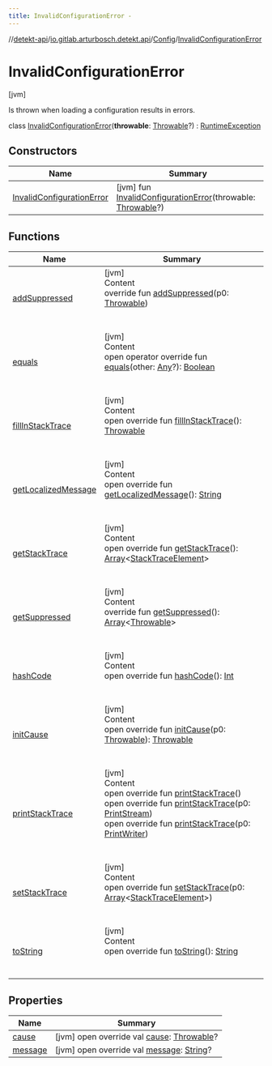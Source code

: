 ```yaml
---
title: InvalidConfigurationError -
---
```

//[detekt-api](../../../index.md)/[io.gitlab.arturbosch.detekt.api](../../index.md)/[Config](../index.md)/[InvalidConfigurationError](index.md)



# InvalidConfigurationError  
 [jvm] 

Is thrown when loading a configuration results in errors.

class [InvalidConfigurationError](index.md)(**throwable**: [Throwable](https://kotlinlang.org/api/latest/jvm/stdlib/kotlin/-throwable/index.html)?) : [RuntimeException](https://docs.oracle.com/javase/8/docs/api/java/lang/RuntimeException.html)   


## Constructors  
  
|  Name|  Summary| 
|---|---|
| [InvalidConfigurationError](-invalid-configuration-error.md)|  [jvm] fun [InvalidConfigurationError](-invalid-configuration-error.md)(throwable: [Throwable](https://kotlinlang.org/api/latest/jvm/stdlib/kotlin/-throwable/index.html)?)   <br>


## Functions  
  
|  Name|  Summary| 
|---|---|
| [addSuppressed](index.md#kotlin/Throwable/addSuppressed/#kotlin.Throwable/PointingToDeclaration/)| [jvm]  <br>Content  <br>override fun [addSuppressed](index.md#kotlin/Throwable/addSuppressed/#kotlin.Throwable/PointingToDeclaration/)(p0: [Throwable](https://kotlinlang.org/api/latest/jvm/stdlib/kotlin/-throwable/index.html))  <br><br><br>
| [equals](../../../io.gitlab.arturbosch.detekt.api.internal/-simple-notification/index.md#kotlin/Any/equals/#kotlin.Any?/PointingToDeclaration/)| [jvm]  <br>Content  <br>open operator override fun [equals](../../../io.gitlab.arturbosch.detekt.api.internal/-simple-notification/index.md#kotlin/Any/equals/#kotlin.Any?/PointingToDeclaration/)(other: [Any](https://kotlinlang.org/api/latest/jvm/stdlib/kotlin/-any/index.html)?): [Boolean](https://kotlinlang.org/api/latest/jvm/stdlib/kotlin/-boolean/index.html)  <br><br><br>
| [fillInStackTrace](index.md#kotlin/Throwable/fillInStackTrace/#/PointingToDeclaration/)| [jvm]  <br>Content  <br>open override fun [fillInStackTrace](index.md#kotlin/Throwable/fillInStackTrace/#/PointingToDeclaration/)(): [Throwable](https://kotlinlang.org/api/latest/jvm/stdlib/kotlin/-throwable/index.html)  <br><br><br>
| [getLocalizedMessage](index.md#kotlin/Throwable/getLocalizedMessage/#/PointingToDeclaration/)| [jvm]  <br>Content  <br>open override fun [getLocalizedMessage](index.md#kotlin/Throwable/getLocalizedMessage/#/PointingToDeclaration/)(): [String](https://kotlinlang.org/api/latest/jvm/stdlib/kotlin/-string/index.html)  <br><br><br>
| [getStackTrace](index.md#kotlin/Throwable/getStackTrace/#/PointingToDeclaration/)| [jvm]  <br>Content  <br>open override fun [getStackTrace](index.md#kotlin/Throwable/getStackTrace/#/PointingToDeclaration/)(): [Array](https://kotlinlang.org/api/latest/jvm/stdlib/kotlin/-array/index.html)<[StackTraceElement](https://docs.oracle.com/javase/8/docs/api/java/lang/StackTraceElement.html)>  <br><br><br>
| [getSuppressed](index.md#kotlin/Throwable/getSuppressed/#/PointingToDeclaration/)| [jvm]  <br>Content  <br>override fun [getSuppressed](index.md#kotlin/Throwable/getSuppressed/#/PointingToDeclaration/)(): [Array](https://kotlinlang.org/api/latest/jvm/stdlib/kotlin/-array/index.html)<[Throwable](https://kotlinlang.org/api/latest/jvm/stdlib/kotlin/-throwable/index.html)>  <br><br><br>
| [hashCode](../../../io.gitlab.arturbosch.detekt.api.internal/-simple-notification/index.md#kotlin/Any/hashCode/#/PointingToDeclaration/)| [jvm]  <br>Content  <br>open override fun [hashCode](../../../io.gitlab.arturbosch.detekt.api.internal/-simple-notification/index.md#kotlin/Any/hashCode/#/PointingToDeclaration/)(): [Int](https://kotlinlang.org/api/latest/jvm/stdlib/kotlin/-int/index.html)  <br><br><br>
| [initCause](index.md#kotlin/Throwable/initCause/#kotlin.Throwable/PointingToDeclaration/)| [jvm]  <br>Content  <br>open override fun [initCause](index.md#kotlin/Throwable/initCause/#kotlin.Throwable/PointingToDeclaration/)(p0: [Throwable](https://kotlinlang.org/api/latest/jvm/stdlib/kotlin/-throwable/index.html)): [Throwable](https://kotlinlang.org/api/latest/jvm/stdlib/kotlin/-throwable/index.html)  <br><br><br>
| [printStackTrace](index.md#kotlin/Throwable/printStackTrace/#/PointingToDeclaration/)| [jvm]  <br>Content  <br>open override fun [printStackTrace](index.md#kotlin/Throwable/printStackTrace/#/PointingToDeclaration/)()  <br>open override fun [printStackTrace](index.md#kotlin/Throwable/printStackTrace/#java.io.PrintStream/PointingToDeclaration/)(p0: [PrintStream](https://docs.oracle.com/javase/8/docs/api/java/io/PrintStream.html))  <br>open override fun [printStackTrace](index.md#kotlin/Throwable/printStackTrace/#java.io.PrintWriter/PointingToDeclaration/)(p0: [PrintWriter](https://docs.oracle.com/javase/8/docs/api/java/io/PrintWriter.html))  <br><br><br>
| [setStackTrace](index.md#kotlin/Throwable/setStackTrace/#kotlin.Array[java.lang.StackTraceElement]/PointingToDeclaration/)| [jvm]  <br>Content  <br>open override fun [setStackTrace](index.md#kotlin/Throwable/setStackTrace/#kotlin.Array[java.lang.StackTraceElement]/PointingToDeclaration/)(p0: [Array](https://kotlinlang.org/api/latest/jvm/stdlib/kotlin/-array/index.html)<[StackTraceElement](https://docs.oracle.com/javase/8/docs/api/java/lang/StackTraceElement.html)>)  <br><br><br>
| [toString](../../../io.gitlab.arturbosch.detekt.api.internal/-path-filters/-companion/index.md#kotlin/Any/toString/#/PointingToDeclaration/)| [jvm]  <br>Content  <br>open override fun [toString](../../../io.gitlab.arturbosch.detekt.api.internal/-path-filters/-companion/index.md#kotlin/Any/toString/#/PointingToDeclaration/)(): [String](https://kotlinlang.org/api/latest/jvm/stdlib/kotlin/-string/index.html)  <br><br><br>


## Properties  
  
|  Name|  Summary| 
|---|---|
| [cause](index.md#io.gitlab.arturbosch.detekt.api/Config.InvalidConfigurationError/cause/#/PointingToDeclaration/)|  [jvm] open override val [cause](index.md#io.gitlab.arturbosch.detekt.api/Config.InvalidConfigurationError/cause/#/PointingToDeclaration/): [Throwable](https://kotlinlang.org/api/latest/jvm/stdlib/kotlin/-throwable/index.html)?   <br>
| [message](index.md#io.gitlab.arturbosch.detekt.api/Config.InvalidConfigurationError/message/#/PointingToDeclaration/)|  [jvm] open override val [message](index.md#io.gitlab.arturbosch.detekt.api/Config.InvalidConfigurationError/message/#/PointingToDeclaration/): [String](https://kotlinlang.org/api/latest/jvm/stdlib/kotlin/-string/index.html)?   <br>

